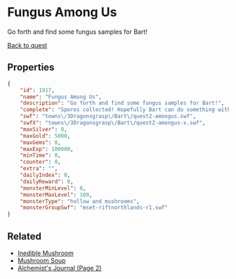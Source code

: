# Fungus Among Us

Go forth and find some fungus samples for Bart!

[Back to quest](../quests.md)

## Properties

```json
{
    "id": 1917,
    "name": "Fungus Among Us",
    "description": "Go forth and find some fungus samples for Bart!",
    "complete": "Spores collected! Hopefully Bart can do something with them!",
    "swf": "towns\/3Dragonsgrasp\/Bart\/quest2-amongus.swf",
    "swfX": "towns\/3Dragonsgrasp\/Bart\/quest2-amongus-x.swf",
    "maxSilver": 0,
    "maxGold": 5000,
    "maxGems": 0,
    "maxExp": 100000,
    "minTime": 0,
    "counter": 0,
    "extra": "",
    "dailyIndex": 0,
    "dailyReward": 0,
    "monsterMinLevel": 0,
    "monsterMaxLevel": 100,
    "monsterType": "hollow and mushrooms",
    "monsterGroupSwf": "mset-riftnorthlands-r1.swf"
}
```

## Related

- [Inedible Mushroom](../items/20785-inedible-mushroom.md)
- [Mushroom Soup](../items/20789-mushroom-soup.md)
- [Alchemist's Journal (Page 2)](../items/20792-alchemist-s-journal-page-2.md)

